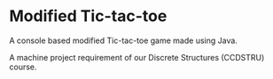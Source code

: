 # Modified Tic-tac-toe
A console based modified Tic-tac-toe game made using Java.

A machine project requirement of our Discrete Structures (CCDSTRU) course.
